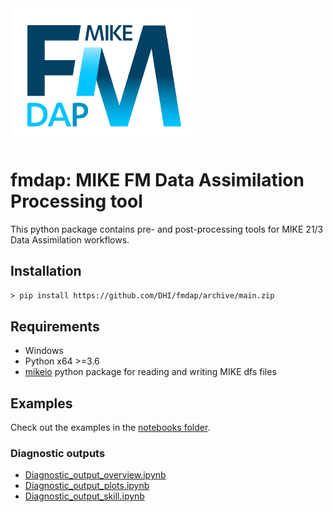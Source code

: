 <img src="https://raw.githubusercontent.com/DHI/fmdap/main/images/logo/mike-fm-dap-rgb.svg" width="300">

# fmdap: MIKE FM Data Assimilation Processing tool 

This python package contains pre- and post-processing tools for MIKE 21/3 Data Assimilation workflows.


## Installation

`> pip install https://github.com/DHI/fmdap/archive/main.zip`


## Requirements

* Windows
* Python x64 >=3.6
* [mikeio](https://github.com/DHI/mikeio) python package for reading and writing MIKE dfs files

## Examples

Check out the examples in the [notebooks folder](https://nbviewer.jupyter.org/github/DHI/fmdap/tree/main/notebooks/). 

### Diagnostic outputs

* [Diagnostic_output_overview.ipynb](https://nbviewer.jupyter.org/github/DHI/fmdap/blob/main/notebooks/Diagnostic_output_overview.ipynb)
* [Diagnostic_output_plots.ipynb](https://nbviewer.jupyter.org/github/DHI/fmdap/blob/main/notebooks/Diagnostic_output_plots.ipynb)
* [Diagnostic_output_skill.ipynb](https://nbviewer.jupyter.org/github/DHI/fmdap/blob/main/notebooks/Diagnostic_output_skill.ipynb)